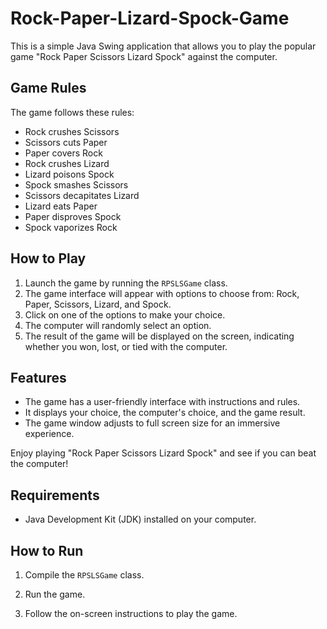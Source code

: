 # Rock-Paper-Lizard-Spock-Game
This is a simple Java Swing application that allows you to play the popular game "Rock Paper Scissors Lizard Spock" against the computer.

## Game Rules

The game follows these rules:

- Rock crushes Scissors
- Scissors cuts Paper
- Paper covers Rock
- Rock crushes Lizard
- Lizard poisons Spock
- Spock smashes Scissors
- Scissors decapitates Lizard
- Lizard eats Paper
- Paper disproves Spock
- Spock vaporizes Rock

## How to Play

1. Launch the game by running the `RPSLSGame` class.
2. The game interface will appear with options to choose from: Rock, Paper, Scissors, Lizard, and Spock.
3. Click on one of the options to make your choice.
4. The computer will randomly select an option.
5. The result of the game will be displayed on the screen, indicating whether you won, lost, or tied with the computer.

## Features

- The game has a user-friendly interface with instructions and rules.
- It displays your choice, the computer's choice, and the game result.
- The game window adjusts to full screen size for an immersive experience.

Enjoy playing "Rock Paper Scissors Lizard Spock" and see if you can beat the computer!

## Requirements

- Java Development Kit (JDK) installed on your computer.

## How to Run

1. Compile the `RPSLSGame` class.


2. Run the game.

3. Follow the on-screen instructions to play the game.

